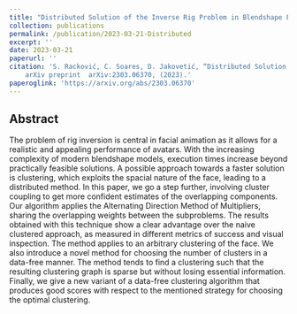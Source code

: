 ```yaml
---
title: "Distributed Solution of the Inverse Rig Problem in Blendshape Facial Animation"
collection: publications
permalink: /publication/2023-03-21-Distributed
excerpt: ''
date: 2023-03-21
paperurl: ''
citation: 'S. Racković, C. Soares, D. Jakovetić, “Distributed Solution of the Inverse Rig Problem in Blendshape Facial Animation,”
	arXiv preprint 	arXiv:2303.06370, (2023).'
paperoglink: 'https://arxiv.org/abs/2303.06370'
---
```


Abstract 
--------

The problem of rig inversion is central in facial animation as it allows for a realistic and appealing performance of avatars. With the increasing complexity of modern blendshape models, execution times increase beyond practically feasible solutions. A possible approach towards a faster solution is clustering, which exploits the spacial nature of the face, leading to a distributed method. In this paper, we go a step further, involving cluster coupling to get more confident estimates of the overlapping components. Our algorithm applies the Alternating Direction Method of Multipliers, sharing the overlapping weights between the subproblems. The results obtained with this technique show a clear advantage over the naive clustered approach, as measured in different metrics of success and visual inspection. The method applies to an arbitrary clustering of the face. We also introduce a novel method for choosing the number of clusters in a data-free manner. The method tends to find a clustering such that the resulting clustering graph is sparse but without losing essential information. Finally, we give a new variant of a data-free clustering algorithm that produces good scores with respect to the mentioned strategy for choosing the optimal clustering.



